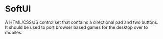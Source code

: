 SoftUI
======

A HTML/CSS/JS control set that contains a directional pad and two buttons. It should be used to port browser based games for the desktop over to mobiles. 
